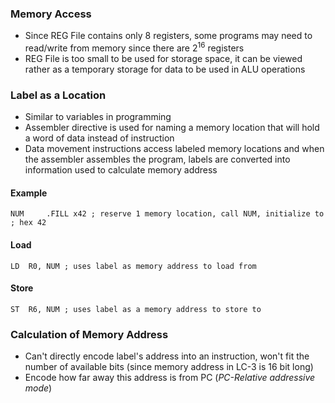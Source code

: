 ### Memory Access
- Since REG File contains only 8 registers, some programs may need to read/write from memory since there are $2^{16}$ registers
- REG File is too small to be used for storage space, it can be viewed rather as a temporary storage for data to be used in ALU operations


### Label as a Location
- Similar to variables in programming
- Assembler directive is used for naming a memory location that will hold a word of data instead of instruction
- Data movement instructions access labeled memory locations and when the assembler assembles the program, labels are converted into information used to calculate memory address
#### Example
```
NUM     .FILL x42 ; reserve 1 memory location, call NUM, initialize to                     ; hex 42
```
#### Load
```
LD  R0, NUM ; uses label as memory address to load from
```
#### Store
```
ST  R6, NUM ; uses label as a memory address to store to
```


### Calculation of Memory Address
- Can't directly encode label's address into an instruction, won't fit the number of available bits (since memory address in LC-3 is 16 bit long)
- Encode how far away this address is from PC (*PC-Relative addressive mode*)